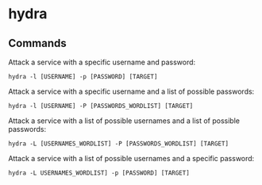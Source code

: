 # hydra

## Commands

Attack a service with a specific username and password:
```
hydra -l [USERNAME] -p [PASSWORD] [TARGET]
```

Attack a service with a specific username and a list of possible passwords:
```
hydra -l [USERNAME] -P [PASSWORDS_WORDLIST] [TARGET]
```

Attack a service with a list of possible usernames and a list of possible passwords:
```
hydra -L [USERNAMES_WORDLIST] -P [PASSWORDS_WORDLIST] [TARGET]
```

Attack a service with a list of possible usernames and a specific password:
```
hydra -L USERNAMES_WORDLIST] -p [PASSWORD] [TARGET]
```